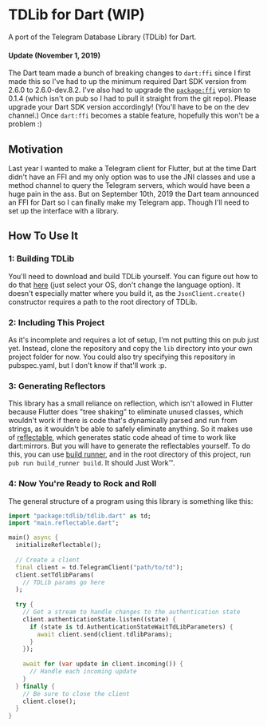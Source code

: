 TDLib for Dart (WIP)
===

A port of the Telegram Database Library (TDLib) for Dart.

#### Update (November 1, 2019)
The Dart team made a bunch of breaking changes to `dart:ffi` since I first made this so
I've had to up the minimum required Dart SDK version from 2.6.0 to 2.6.0-dev.8.2.
I've also had to upgrade the [`package:ffi`](https://pub.dev/packages/ffi) version to 0.1.4 (which isn't on pub so I had
to pull it straight from the git repo). Please upgrade your Dart SDK version accordingly!
(You'll have to be on the dev channel.) Once `dart:ffi` becomes a stable feature,
hopefully this won't be a problem :)

## Motivation

Last year I wanted to make a Telegram client for Flutter, but at the time Dart didn't have
an FFI and my only option was to use the JNI classes and use a method channel to query the
Telegram servers, which would have been a huge pain in the ass. But on September 10th, 2019
the Dart team announced an FFI for Dart so I can finally make my Telegram app. Though I'll
need to set up the interface with a library.

## How To Use It

### 1: Building TDLib

You'll need to download and build TDLib yourself. You can figure out how to do that 
[here](https://tdlib.github.io/td/build.html?language=Other) (just select your OS, 
don't change the language option). It doesn't especially matter where you build it, as
the `JsonClient.create()` constructor requires a path to the root directory of TDLib.

### 2: Including This Project

As it's incomplete and requires a lot of setup, I'm not putting this on pub just yet.
Instead, clone the repository and copy the `lib` directory into your own project folder
for now. You could also try specifying this repository in pubspec.yaml, but I don't know 
if that'll work :p.

### 3: Generating Reflectors

This library has a small reliance on reflection, which isn't allowed in Flutter
because Flutter does "tree shaking" to eliminate unused classes, which wouldn't work
if there is code that's dynamically parsed and run from strings, as it wouldn't be able
to safely eliminate anything. So it makes use of [reflectable](https://pub.dev/packages/reflectable), which generates
static code ahead of time to work like dart:mirrors. But you will have to generate the reflectables
yourself. To do this, you can use [build runner](https://pub.dev/packages/build_runner), and in the root directory of this 
project, run `pub run build_runner build`. It should Just Work&trade;.

### 4: Now You're Ready to Rock and Roll

The general structure of a program using this library is something like this:

```dart
import "package:tdlib/tdlib.dart" as td;
import "main.reflectable.dart";

main() async {
  initializeReflectable();
  
  // Create a client
  final client = td.TelegramClient("path/to/td");
  client.setTdlibParams(
    // TDLib params go here
  );
  
  try {
    // Get a stream to handle changes to the authentication state
    client.authenticationState.listen((state) {
      if (state is td.AuthenticationStateWaitTdLibParameters) {
        await client.send(client.tdlibParams);
      }
    });
    
    await for (var update in client.incoming()) {
      // Handle each incoming update
    }
  } finally {
    // Be sure to close the client
    client.close();
  }
}
```
